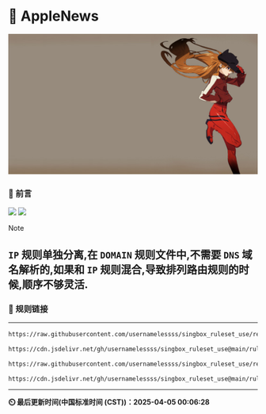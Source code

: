 
# 🧸 AppleNews
![](https://raw.githubusercontent.com/usernamelessss/picture-bed/main/images/202504042256831.jpg)
### 📣 前言
![](https://shields.io/badge/-移除重复规则-ff69b4) ![](https://shields.io/badge/-IP&nbsp;规则单独存放不与&nbsp;DOMAIN&nbsp;等混合-green)
> [!NOTE]
**`IP` 规则单独分离,在 `DOMAIN` 规则文件中,不需要 `DNS` 域名解析的,如果和 `IP` 规则混合,导致排列路由规则的时候,顺序不够灵活.**
---

###  🔗 规则链接
---

```url
https://raw.githubusercontent.com/usernamelessss/singbox_ruleset_use/refs/heads/main/rule/AppleNews/AppleNews_No_IP.json
```

```url
https://cdn.jsdelivr.net/gh/usernamelessss/singbox_ruleset_use@main/rule/AppleNews/AppleNews_No_IP.json
```

```url
https://raw.githubusercontent.com/usernamelessss/singbox_ruleset_use/refs/heads/main/rule/AppleNews/AppleNews_No_IP.srs
```

```url
https://cdn.jsdelivr.net/gh/usernamelessss/singbox_ruleset_use@main/rule/AppleNews/AppleNews_No_IP.srs
```

---
**⏲️ 最后更新时间(中国标准时间 (CST))：2025-04-05 00:06:28**